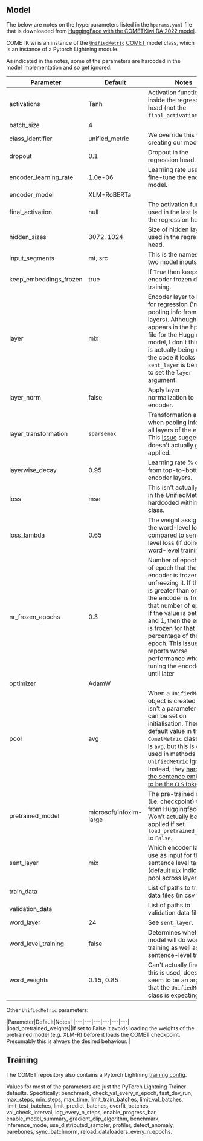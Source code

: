 ## Model

The below are notes on the hyperparameters listed in the `hparams.yaml` file that is downloaded from [HuggingFace with the COMETKiwi DA 2022 model](https://huggingface.co/Unbabel/wmt22-cometkiwi-da).

COMETKiwi is an instance of the [`UnifiedMetric`](https://github.com/Unbabel/COMET/blob/master/comet/models/multitask/unified_metric.py) [COMET](https://github.com/Unbabel/COMET/tree/master) model class, which is an instance of a Pytorch Lightning module.

As indicated in the notes, some of the parameters are harcoded in the model implementation and so get ignored.

|Parameter|Default|Notes|
|---|---|---|
|activations|Tanh|Activation function used inside the regression head (not the `final_activation`).|
|batch_size|4||
|class_identifier|unified_metric|We override this when creating our model.|
|dropout|0.1|Dropout in the regression head.|
|encoder_learning_rate|1.0e-06|Learning rate used to fine-tune the encoder model.|
|encoder_model|XLM-RoBERTa||
|final_activation|null|The activation function used in the last layer of the regression head. |
|hidden_sizes|3072, 1024|Size of hidden layers used in the regression head.|
|input_segments|mt, src|This is the names of the two model inputs.|
|keep_embeddings_frozen|true|If `True` then keeps the encoder frozen during training.|
|layer|mix|Encoder layer to be used for regression ('mix' for pooling info from all layers). Although this appears in the hparams file for the Huggingface model, I don't think this is actually being used. In the code it looks like `sent_layer` is being used to set the `layer` argument.|
|layer_norm|false|Apply layer normalization to encoder.|
|layer_transformation|`sparsemax`|Transformation applied when pooling info from all layers of the encoder. This [issue](https://github.com/Unbabel/COMET/issues/195) suggests this doesn't actually get applied. |
|layerwise_decay|0.95|Learning rate % decay from top-to-bottom encoder layers.|
|loss|mse|This isn't actually used in the UnifiedMetric, it is hardcoded within the class.  |
|loss_lambda|0.65|The weight assigned to the word-level loss compared to sentence-level loss (if doing word-level training). |
|nr_frozen_epochs|0.3|Number of epochs OR % of epoch that the encoder is frozen before unfreezing it. If the value is greater than one, then the encoder is frozen for that number of epochs. If the value is between 0 and 1, then the encoder is frozen for that percentage of the first epoch. This [issue](https://github.com/Unbabel/COMET/issues/158) reports worse performance when fine-tuning the encoder is left until later|
|optimizer|AdamW||
|pool|avg|When a `UnifiedMetric` object is created this isn't a parameter that can be set on initialisation. There is a default value in the base `CometMetric` class, which is `avg`, but this is only used in methods that the `UnifiedMetric` ignores. Instead, they [hardcode the sentence embedding to be the `CLS` token](https://github.com/Unbabel/COMET/blob/74ef71547f3f411e1403368101a035a22502f72a/comet/models/multitask/unified_metric.py#L473).|
|pretrained_model|microsoft/infoxlm-large|The pre-trained model (i.e. checkpoint) to use from Huggingface. Won't actually be applied if set `load_pretrained_weights` to `False`.|
|sent_layer|mix| Which encoder layer to use as input for the sentence level task (default `mix` indicates to pool across layers). |
|train_data||List of paths to training data files (in csv format)|
|validation_data||List of paths to validation data files|
|word_layer|24| See `sent_layer`.|
|word_level_training|false|Determines whether the model will do word-level training as well as sentence-level training.|
|word_weights|0.15, 0.85|Can't actually find where this is used, doesn't seem to be an argument that the `UnifiedMetric` class is expecting.|

Other `UnifiedMetric` parameters:

|Parameter|Default|Notes|
|---|---|---|---|---|---|
|load_pretrained_weights||If set to False it avoids loading the weights of the pretrained model (e.g. XLM-R) before it loads the COMET checkpoint. Presumably this is always the desired behaviour. |

## Training

The COMET repository also contains a Pytorch Lightning [training config](https://github.com/Unbabel/COMET/blob/master/configs/trainer.yaml).

Values for most of the parameters are just the PyTorch Lightning Trainer defaults. Specifically: benchmark, check_val_every_n_epoch, fast_dev_run, max_steps, min_steps, max_time, limit_train_batches, limit_val_batches, limit_test_batches, limit_predict_batches, overfit_batches, val_check_interval, log_every_n_steps, enable_progress_bar, enable_model_summary, gradient_clip_algorithm, benchmark, inference_mode, use_distributed_sampler, profiler, detect_anomaly, barebones, sync_batchnorm, reload_dataloaders_every_n_epochs.
